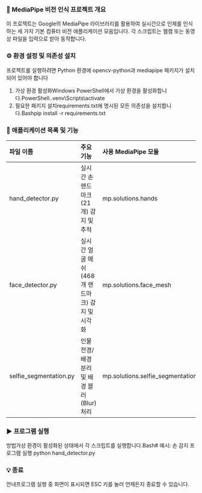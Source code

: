 ### 🚀 MediaPipe 비전 인식 프로젝트 개요
이 프로젝트는 Google의 MediaPipe 라이브러리를 활용하여 실시간으로 인체를 인식하는 세 가지 기본 컴퓨터 비전 애플리케이션 모음입니다. 각 스크립트는 웹캠 또는 동영상 파일을 입력으로 받아 동작합니다.

### ⚙️ 환경 설정 및 의존성 설치
프로젝트를 실행하려면 Python 환경에 opencv-python과 mediapipe 패키지가 설치되어 있어야 합니다

1. 가상 환경 활성화Windows PowerShell에서 가상 환경을 활성화합니다.PowerShell.\.venv\Scripts\activate
2. 필요한 패키지 설치requirements.txt에 명시된 모든 의존성을 설치합니다.Bashpip install -r requirements.txt

### 📄 애플리케이션 목록 및 기능
| 파일 이름 | 주요 기능 | 사용 MediaPipe 모듈 |
| :--- | :--- | :--- |
| hand_detector.py | 실시간 손 랜드마크 (21개) 감지 및 추적 | mp.solutions.hands |
| face_detector.py | 실시간 얼굴 메쉬 (468개 랜드마크) 감지 및 시각화 | mp.solutions.face_mesh |
| selfie_segmentation.py | 인물 전경/배경 분리 및 배경 블러(Blur) 처리 | mp.solutions.selfie_segmentation |
### ▶️ 프로그램 실행 
방법가상 환경이 활성화된 상태에서 각 스크립트를 실행합니다.Bash# 예시: 손 감지 프로그램 실행
python hand_detector.py

### 💡 종료 
안내프로그램 실행 중 화면이 표시되면 ESC 키를 눌러 언제든지 종료할 수 있습니다.